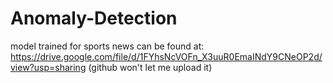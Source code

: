 # Anomaly-Detection
model trained for sports news can be found at: https://drive.google.com/file/d/1FYhsNcVOFn_X3uuR0EmaINdY9CNeOP2d/view?usp=sharing (github won't let me upload it)
